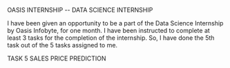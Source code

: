 OASIS INTERNSHIP -- DATA SCIENCE INTERNSHIP

I have been given an opportunity to be a part of the Data Science Internship by Oasis Infobyte, for one month. I have been instructed to complete at least 3 tasks for the completion of the internship. So, I have done the 5th task out of the 5 tasks assigned to me.

TASK 5 SALES PRICE PREDICTION
